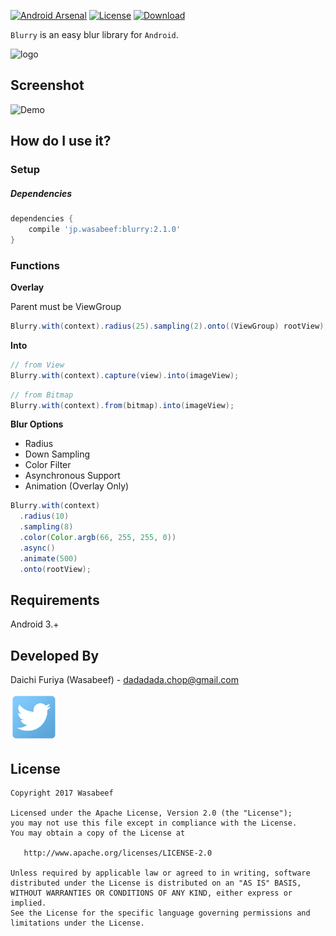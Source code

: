 [![Android Arsenal](https://img.shields.io/badge/Android%20Arsenal-Blurry-brightgreen.svg?style=flat)](https://android-arsenal.com/details/1/2192)
[![License](https://img.shields.io/badge/license-Apache%202-blue.svg)](https://www.apache.org/licenses/LICENSE-2.0)
[![Download](https://api.bintray.com/packages/wasabeef/maven/blurry/images/download.svg)](https://bintray.com/wasabeef/maven/blurry/_latestVersion)

`Blurry` is an easy blur library for `Android`.

![logo](art/blurry.png)

Screenshot
---

![Demo](art/blurry.gif)

How do I use it?
---

### Setup

##### Dependencies
```groovy
dependencies {
    compile 'jp.wasabeef:blurry:2.1.0'
}
```

### Functions

**Overlay**

Parent must be ViewGroup

```java
Blurry.with(context).radius(25).sampling(2).onto((ViewGroup) rootView);
```

**Into**  
```java
// from View
Blurry.with(context).capture(view).into(imageView);
```

```java
// from Bitmap 
Blurry.with(context).from(bitmap).into(imageView);
```

**Blur Options**

- Radius
- Down Sampling
- Color Filter
- Asynchronous Support
- Animation (Overlay Only)

```java
Blurry.with(context)
  .radius(10)
  .sampling(8)
  .color(Color.argb(66, 255, 255, 0))
  .async()
  .animate(500)
  .onto(rootView);
```

Requirements
--------------
Android 3.+

Developed By
-------
Daichi Furiya (Wasabeef) - <dadadada.chop@gmail.com>

<a href="https://twitter.com/wasabeef_jp">
<img alt="Follow me on Twitter"
src="https://raw.githubusercontent.com/wasabeef/art/master/twitter.png" width="75"/>
</a>

License
-------

    Copyright 2017 Wasabeef

    Licensed under the Apache License, Version 2.0 (the "License");
    you may not use this file except in compliance with the License.
    You may obtain a copy of the License at

       http://www.apache.org/licenses/LICENSE-2.0

    Unless required by applicable law or agreed to in writing, software
    distributed under the License is distributed on an "AS IS" BASIS,
    WITHOUT WARRANTIES OR CONDITIONS OF ANY KIND, either express or implied.
    See the License for the specific language governing permissions and
    limitations under the License.
